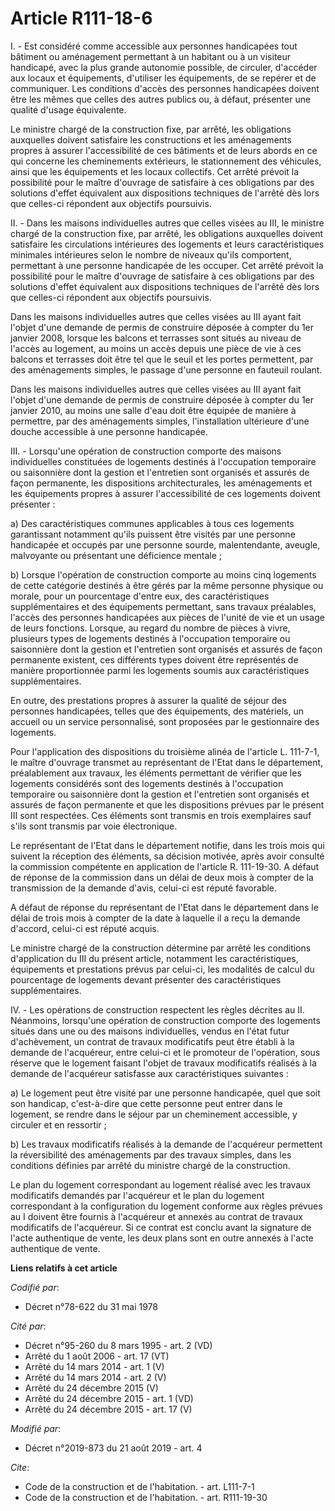 # Article R111-18-6

I. - Est considéré comme accessible aux personnes handicapées tout bâtiment ou aménagement permettant à un habitant ou à un
visiteur handicapé, avec la plus grande autonomie possible, de circuler, d'accéder aux locaux et équipements, d'utiliser les
équipements, de se repérer et de communiquer. Les conditions d'accès des personnes handicapées doivent être les mêmes que
celles des autres publics ou, à défaut, présenter une qualité d'usage équivalente. 

Le ministre chargé de la construction fixe, par arrêté, les obligations auxquelles doivent satisfaire les constructions et
les aménagements propres à assurer l'accessibilité de ces bâtiments et de leurs abords en ce qui concerne les cheminements
extérieurs, le stationnement des véhicules, ainsi que les équipements et les locaux collectifs. Cet arrêté prévoit la
possibilité pour le maître d'ouvrage de satisfaire à ces obligations par des solutions d'effet équivalent aux dispositions
techniques de l'arrêté dès lors que celles-ci répondent aux objectifs poursuivis.

II. - Dans les maisons individuelles autres que celles visées au III, le ministre chargé de la construction fixe, par arrêté,
les obligations auxquelles doivent satisfaire les circulations intérieures des logements et leurs caractéristiques minimales
intérieures selon le nombre de niveaux qu'ils comportent, permettant à une personne handicapée de les occuper. Cet arrêté
prévoit la possibilité pour le maître d'ouvrage de satisfaire à ces obligations par des solutions d'effet équivalent aux
dispositions techniques de l'arrêté dès lors que celles-ci répondent aux objectifs poursuivis.

Dans les maisons individuelles autres que celles visées au III ayant fait l'objet d'une demande de permis de construire
déposée à compter du 1er janvier 2008, lorsque les balcons et terrasses sont situés au niveau de l'accès au logement, au
moins un accès depuis une pièce de vie à ces balcons et terrasses doit être tel que le seuil et les portes permettent, par
des aménagements simples, le passage d'une personne en fauteuil roulant. 

Dans les maisons individuelles autres que celles visées au III ayant fait l'objet d'une demande de permis de construire
déposée à compter du 1er janvier 2010, au moins une salle d'eau doit être équipée de manière à permettre, par des
aménagements simples, l'installation ultérieure d'une douche accessible à une personne handicapée. 

III. - Lorsqu'une opération de construction comporte des maisons individuelles constituées de logements destinés à
l'occupation temporaire ou saisonnière dont la gestion et l'entretien sont organisés et assurés de façon permanente, les
dispositions architecturales, les aménagements et les équipements propres à assurer l'accessibilité de ces logements doivent
présenter : 

a) Des caractéristiques communes applicables à tous ces logements garantissant notamment qu'ils puissent être visités par une
personne handicapée et occupés par une personne sourde, malentendante, aveugle, malvoyante ou présentant une déficience
mentale ; 

b) Lorsque l'opération de construction comporte au moins cinq logements de cette catégorie destinés à être gérés par la même
personne physique ou morale, pour un pourcentage d'entre eux, des caractéristiques supplémentaires et des équipements
permettant, sans travaux préalables, l'accès des personnes handicapées aux pièces de l'unité de vie et un usage de leurs
fonctions. Lorsque, au regard du nombre de pièces à vivre, plusieurs types de logements destinés à l'occupation temporaire ou
saisonnière dont la gestion et l'entretien sont organisés et assurés de façon permanente existent, ces différents types
doivent être représentés de manière proportionnée parmi les logements soumis aux caractéristiques supplémentaires. 

En outre, des prestations propres à assurer la qualité de séjour des personnes handicapées, telles que des équipements, des
matériels, un accueil ou un service personnalisé, sont proposées par le gestionnaire des logements. 

Pour l'application des dispositions du troisième alinéa de l'article L. 111-7-1, le maître d'ouvrage transmet au représentant
de l'Etat dans le département, préalablement aux travaux, les éléments permettant de vérifier que les logements considérés
sont des logements destinés à l'occupation temporaire ou saisonnière dont la gestion et l'entretien sont organisés et assurés
de façon permanente et que les dispositions prévues par le présent III sont respectées. Ces éléments sont transmis en trois
exemplaires sauf s'ils sont transmis par voie électronique. 

Le représentant de l'Etat dans le département notifie, dans les trois mois qui suivent la réception des éléments, sa décision
motivée, après avoir consulté la commission compétente en application de l'article R. 111-19-30. A défaut de réponse de la
commission dans un délai de deux mois à compter de la transmission de la demande d'avis, celui-ci est réputé favorable. 

A défaut de réponse du représentant de l'Etat dans le département dans le délai de trois mois à compter de la date à laquelle
il a reçu la demande d'accord, celui-ci est réputé acquis. 

Le ministre chargé de la construction détermine par arrêté les conditions d'application du III du présent article, notamment
les caractéristiques, équipements et prestations prévus par celui-ci, les modalités de calcul du pourcentage de logements
devant présenter des caractéristiques supplémentaires.

IV. - Les opérations de construction respectent les règles décrites au II. Néanmoins, lorsqu'une opération de construction
comporte des logements situés dans une ou des maisons individuelles, vendus en l'état futur d'achèvement, un contrat de
travaux modificatifs peut être établi à la demande de l'acquéreur, entre celui-ci et le promoteur de l'opération, sous
réserve que le logement faisant l'objet de travaux modificatifs réalisés à la demande de l'acquéreur satisfasse aux
caractéristiques suivantes : 

a) Le logement peut être visité par une personne handicapée, quel que soit son handicap, c'est-à-dire que cette personne peut
entrer dans le logement, se rendre dans le séjour par un cheminement accessible, y circuler et en ressortir ; 

b) Les travaux modificatifs réalisés à la demande de l'acquéreur permettent la réversibilité des aménagements par des travaux
simples, dans les conditions définies par arrêté du ministre chargé de la construction. 

Le plan du logement correspondant au logement réalisé avec les travaux modificatifs demandés par l'acquéreur et le plan du
logement correspondant à la configuration du logement conforme aux règles prévues au I doivent être fournis à l'acquéreur et
annexés au contrat de travaux modificatifs de l'acquéreur. Si ce contrat est conclu avant la signature de l'acte authentique
de vente, les deux plans sont en outre annexés à l'acte authentique de vente.

**Liens relatifs à cet article**

_Codifié par_:

  - Décret n°78-622 du 31 mai 1978

_Cité par_:

  - Décret n°95-260 du 8 mars 1995 - art. 2 (VD)
  - Arrêté du 1 août 2006 - art. 17 (VT)
  - Arrêté du 14 mars 2014 - art. 1 (V)
  - Arrêté du 14 mars 2014 - art. 2 (V)
  - Arrêté du 24 décembre 2015 (V)
  - Arrêté du 24 décembre 2015 - art. 1 (VD)
  - Arrêté du 24 décembre 2015 - art. 17 (V)

_Modifié par_:

  - Décret n°2019-873 du 21 août 2019 - art. 4

_Cite_:

  - Code de la construction et de l'habitation. - art. L111-7-1
  - Code de la construction et de l'habitation. - art. R111-19-30
